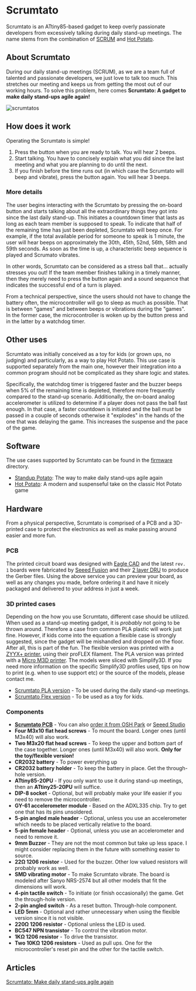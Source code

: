 # Scrumtato
Scrumtato is an ATtiny85-based gadget to keep overly passionate developers from excessively talking during daily stand-up meetings. The name stems from the combination of [SCRUM](https://en.wikipedia.org/wiki/Scrum_(software_development)) and [Hot Potato](https://en.wikipedia.org/wiki/Hot_potato_(game)).

## About Scrumtato
During our daily stand-up meetings (SCRUM), as we are a team full of talented and passionate developers, we just love to talk too much. This stretches our meeting and keeps us from getting the most out of our working hours. To solve this problem, here comes **Scrumtato: A gadget to make daily stand-ups agile again!**

![scrumtatos](https://platis.solutions/blog/wp-content/uploads/2017/06/scrumtato_featured.jpg)

## How does it work
Operating the Scrumtato is simple!
1. Press the button when you are ready to talk. You will hear 2 beeps.
2. Start talking. You have to concisely explain what you did since the last meeting and what you are planning to do until the next.
3. If you finish before the time runs out (in which case the Scrumtato will beep and vibrate), press the button again. You will hear 3 beeps.

### More details
The user begins interacting with the Scrumtato by pressing the on-board button and starts talking about all the extraordinary things they got into since the last daily stand-up. This initiates a countdown timer that lasts as long as each team member is supposed to speak. To indicate that half of the remaining time has just been depleted, Scrumtato will beep once. For example, if the total available period for someone to speak is 1 minute, the user will hear beeps on approximately the 30th, 45th, 52nd, 56th, 58th and 59th seconds. As soon as the time is up, a characteristic beep sequence is played and Scrumato vibrates.

In other words, Scrumtato can be considered as a stress ball that... actually stresses you out! If the team member finishes talking in a timely manner, then they merely need to press the button again and a sound sequence that indicates the successful end of a turn is played.

From a technical perspective, since the users should not have to change the battery often, the microcontroller will go to sleep as much as possible. That is between "games" and between beeps or vibrations during the "games". In the former case, the microcontroller is woken up by the button press and in the latter by a watchdog timer.

## Other uses
Scrumtato was initially conceived as a toy for kids (or grown ups, no judging) and particularly, as a way to play Hot Potato. This use case is supported separately from the main one, however their integration into a common program should not be complicated as they share logic and states.

Specifically, the watchdog timer is triggered faster and the buzzer beeps when 5% of the remaining time is depleted, therefore more frequently compared to the stand-up scenario. Additionally, the on-board analog accelerometer is utilized to determine if a player does not pass the ball fast enough. In that case, a faster countdown is initiated and the ball must be passed in a couple of seconds otherwise it "explodes" in the hands of the one that was delaying the game. This increases the suspense and the pace of the game.

## Software
The use cases supported by Scrumtato can be found in the [firmware](https://github.com/platisd/scrumtato/tree/master/firmware) directory.

* [Standup Potato](https://github.com/platisd/scrumtato/tree/master/firmware/StandupPotato): The way to make daily stand-ups agile again
* [Hot Potato](https://github.com/platisd/scrumtato/tree/master/firmware/HotPotato): A modern and suspenseful take on the classic Hot Potato game

## Hardware
From a physical perspective, Scrumtato is comprised of a PCB and a 3D-printed case to protect the electronics as well as make passing around easier and more fun.

### PCB
The printed circuit board was designed with [Eagle CAD](https://www.autodesk.com/products/eagle/overview) and the latest `rev. 1` boards were fabricated by [Seeed Fusion](https://www.seeedstudio.com/fusion_pcb.html) and their [2 layer DRU](http://www.seeedstudio.com/document/rar/Seeed_Gerber_Generater_2-layer.zip) to produce the Gerber files. Using the above service you can preview your board, as well as any changes you made, before ordering it and have it nicely packaged and delivered to your address in just a week.

### 3D printed cases
Depending on the how you use Scrumtato, different case should be utilized. When used as a stand-up meeting gadget, it is *probably* not going to be thrown around. Therefore a case from common PLA plastic will work just fine. However, if kids come into the equation a flexible case is strongly suggested, since the gadget will be mishandled and dropped on the floor. After all, this is part of the fun. The flexible version was printed with a [ZYYX+ printer](http://www.zyyx3dprinter.com/), using their proFLEX filament. The PLA version was printed with a [Micro M3D printer](https://printm3d.com/themicro/). The models were sliced with Simplify3D. If you need more information on the specific Simplify3D profiles used, tips on how to print (e.g. when to use support etc) or the source of the models, please contact me.

* [Scrumtato PLA version](https://github.com/platisd/scrumtato/tree/master/physibles/pla) - To be used during the daily stand-up meetings.
* [Scrumtato Flex version](https://github.com/platisd/scrumtato/tree/master/physibles/flex) - To be used as a toy for kids.

### Components
* **[Scrumtato PCB](hardware/)** - You can also [order it from OSH Park](https://oshpark.com/shared_projects/GQ4w7Qkz) or [Seeed Studio](https://www.seeedstudio.com/Scrumtato-Make-daily-stand-ups-agile-again-g-1012504)
* **Four M3x10 flat head screws** - To mount the board. Longer ones (until M3x40) will also work.
* **Two M3x20 flat head screws** - To keep the upper and bottom part of the case together. Longer ones (until M3x40) will also work. **Only for the toy/flexible version!**
* **CR2032 battery** - To power everything up
* **CR2032 battery holder** - To keep the battery in place. Get the through-hole version.
* **ATtiny85-20PU** - If you only want to use it during stand-up meetings, then an **ATtiny25-20PU** will suffice.
* **DIP-8 socket** - Optional, but will probably make your life easier if you need to remove the microcontroller.
* **GY-61 accelerometer module** - Based on the ADXL335 chip. Try to get one that has its pins unsoldered.
* **5-pin angled male header** - Optional, unless you use an accelerometer which needs to be placed vertically relative to the board.
* **5-pin female header** - Optional, unless you use an accelerometer and need to remove it.
* **9mm Buzzer** - They are not the most common but take up less space. I might consider replacing them in the future with something easier to source.
* **22Ω 1206 resistor** - Used for the buzzer. Other low valued resistors will probably work as well.
* **SMD vibrating motor** - To make Scrumtato vibrate. The board is modeled after Sanyo NRS-2574 but all other models that fit the dimensions will work.
* **4-pin tactile switch** - To initiate (or finish occasionally) the game. Get the through-hole version.
* **2-pin angled switch** - As a reset button. Through-hole component.
* **LED 5mm** - Optional and rather unnecessary when using the flexible version since it is not visible.
* **220Ω 1206 resistor** - Optional unless the LED is used.
* **BC547 NPN transistor** - To control the vibration motor.
* **1KΩ 1206 resistor** - To drive the transistor.
* **Two 10KΩ 1206 resistors** - Used as pull ups. One for the microcontroller's reset pin and the other for the tactile switch.

## Articles
[Scrumtato: Make daily stand-ups agile again](https://platis.solutions/blog/2017/06/12/scrumtato-make-daily-stand-ups-agile-again/)
